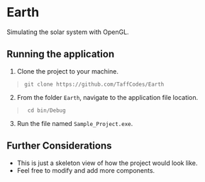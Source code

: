 # Earth
Simulating the solar system with OpenGL.

## Running the application

1. Clone the project to your machine.

 >  `git clone https://github.com/TaffCodes/Earth`

2. From the folder `Earth`, navigate to the application file location.

 >  ` cd bin/Debug`

3. Run the file named `Sample_Project.exe`.

## Further Considerations
- This is just a skeleton view of how the project would look like.
- Feel free to modify and add more components.




